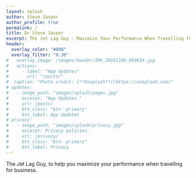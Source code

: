 ```yaml
---
layout: splash
author: Steve Jasper
author_profile: true
permalink: /
title: Dr Steve Jasper
excerpt: The Jet Lag Guy - Maximize Your Performance When Travelling for Business
header:
  overlay_color: "#000"
  overlay_filter: "0.30"
#   overlay_image: /images/header/IMG_20161106_050634.jpg
#   actions:
#     - label: "App Updates"
#       url: "/posts/"
#  caption: "Photo credit: [**Unsplash**](https://unsplash.com)"
# updates:
#   - image_path: "images/splash/pages.jpg"
#     excerpt: "App Updates."
#     url: /posts/
#     btn_class: "btn--primary"
#     btn_label: App Updates
# privacy:
#   - image_path: "images/splash/privacy.jpg"
#     excerpt: Privacy policies.
#     url: /privacy/
#     btn_class: "btn--primary"
#     btn_label: Privacy
---
```


<!-- TODO: Paragraph or two summary (with pics) about Dr Steve Jasper.  The full thing can go in the about page. -->

The Jet Lag Guy, to help you maximize your performance when travelling for business.

<!-- {% include feature_row id="privacy" type="left" %}

{% include feature_row id="updates" type="right" %} -->
